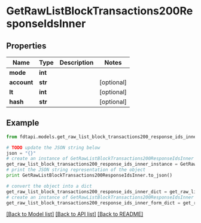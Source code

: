 # GetRawListBlockTransactions200ResponseIdsInner


## Properties
Name | Type | Description | Notes
------------ | ------------- | ------------- | -------------
**mode** | **int** |  | 
**account** | **str** |  | [optional] 
**lt** | **int** |  | [optional] 
**hash** | **str** |  | [optional] 

## Example

```python
from fdtapi.models.get_raw_list_block_transactions200_response_ids_inner import GetRawListBlockTransactions200ResponseIdsInner

# TODO update the JSON string below
json = "{}"
# create an instance of GetRawListBlockTransactions200ResponseIdsInner from a JSON string
get_raw_list_block_transactions200_response_ids_inner_instance = GetRawListBlockTransactions200ResponseIdsInner.from_json(json)
# print the JSON string representation of the object
print GetRawListBlockTransactions200ResponseIdsInner.to_json()

# convert the object into a dict
get_raw_list_block_transactions200_response_ids_inner_dict = get_raw_list_block_transactions200_response_ids_inner_instance.to_dict()
# create an instance of GetRawListBlockTransactions200ResponseIdsInner from a dict
get_raw_list_block_transactions200_response_ids_inner_form_dict = get_raw_list_block_transactions200_response_ids_inner.from_dict(get_raw_list_block_transactions200_response_ids_inner_dict)
```
[[Back to Model list]](../README.md#documentation-for-models) [[Back to API list]](../README.md#documentation-for-api-endpoints) [[Back to README]](../README.md)


